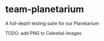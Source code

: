 # team-planetarium
A full-depth testing suite for our Planetarium 


TODO:   add PNG to Celestial-Images